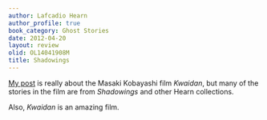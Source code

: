 ```yaml
---
author: Lafcadio Hearn
author_profile: true
book_category: Ghost Stories
date: 2012-04-20
layout: review
olid: OL14041908M
title: Shadowings
---
```


[My post]((https://multoghost.wordpress.com/2012/04/20/kwaidan-ghost-story/)) is really about the Masaki Kobayashi film *Kwaidan*, but many of the stories in the film are from *Shadowings* and other Hearn collections.

Also, *Kwaidan* is an amazing film.